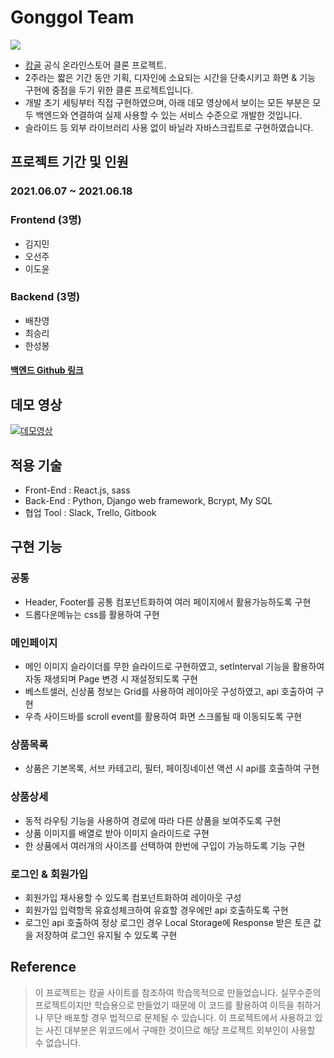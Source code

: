 # Gonggol Team

![](https://github.com/wecode-bootcamp-korea/21-1st-gonggol-frontend/blob/master/public/images/common/logo_tm.png?raw=true)

- [캉골](https://kangolkorea.com/) 공식 온라인스토어 클론 프로젝트.
- 2주라는 짧은 기간 동안 기획, 디자인에 소요되는 시간을 단축시키고 화면 & 기능 구현에 중점을 두기 위한 클론 프로젝트입니다.
- 개발 초기 세팅부터 직접 구현하였으며, 아래 데모 영상에서 보이는 모든 부분은 모두 백엔드와 연결하여 실제 사용할 수 있는 서비스 수준으로 개발한 것입니다.
- 슬라이드 등 외부 라이브러리 사용 없이 바닐라 자바스크립트로 구현하였습니다.

## 프로젝트 기간 및 인원

### 2021.06.07 ~ 2021.06.18

### Frontend (3명)

- 김지민
- 오선주
- 이도윤

### Backend (3명)

- 배찬영
- 최승리
- 한성봉

#### [백엔드 Github 링크](https://github.com/wecode-bootcamp-korea/21-1st-gonggol-backend)

## 데모 영상

[![데모영상](http://img.youtube.com/vi/um9Wr2I_JRE/0.jpg)](https://www.youtube.com/watch?v=um9Wr2I_JRE)

## 적용 기술

- Front-End : React.js, sass
- Back-End : Python, Django web framework, Bcrypt, My SQL
- 협업 Tool : Slack, Trello, Gitbook

## 구현 기능

### 공통

- Header, Footer를 공통 컴포넌트화하여 여러 페이지에서 활용가능하도록 구현
- 드롭다운메뉴는 css를 활용하여 구현

### 메인페이지

- 메인 이미지 슬라이더를 무한 슬라이드로 구현하였고, setInterval 기능을 활용하여 자동 재생되며 Page 변경 시 재설정되도록 구현
- 베스트셀러, 신상품 정보는 Grid를 사용하여 레이아웃 구성하였고, api 호출하여 구현
- 우측 사이드바를 scroll event를 활용하여 화면 스크롤될 때 이동되도록 구현

### 상품목록

- 상품은 기본목록, 서브 카테고리, 필터, 페이징네이션 액션 시 api를 호출하여 구현

### 상품상세

- 동적 라우팅 기능을 사용하여 경로에 따라 다른 상품을 보여주도록 구현
- 상품 이미지를 배열로 받아 이미지 슬라이드로 구현
- 한 상품에서 여러개의 사이즈를 선택하여 한번에 구입이 가능하도록 기능 구현

### 로그인 & 회원가입

- 회원가입 재사용할 수 있도록 컴포넌트화하여 레이아웃 구성
- 회원가입 입력항목 유효성체크하여 유효할 경우에만 api 호출하도록 구현
- 로그인 api 호출하여 정상 로그인 경우 Local Storage에 Response 받은 토큰 값을 저장하여 로그인 유지될 수 있도록 구현

## Reference

> 이 프로젝트는 캉골 사이트를 참조하여 학습목적으로 만들었습니다.
> 실무수준의 프로젝트이지만 학습용으로 만들었기 때문에 이 코드를 활용하여 이득을 취하거나 무단 배포할 경우 법적으로 문제될 수 있습니다.
> 이 프로젝트에서 사용하고 있는 사진 대부분은 위코드에서 구매한 것이므로 해당 프로젝트 외부인이 사용할 수 없습니다.
